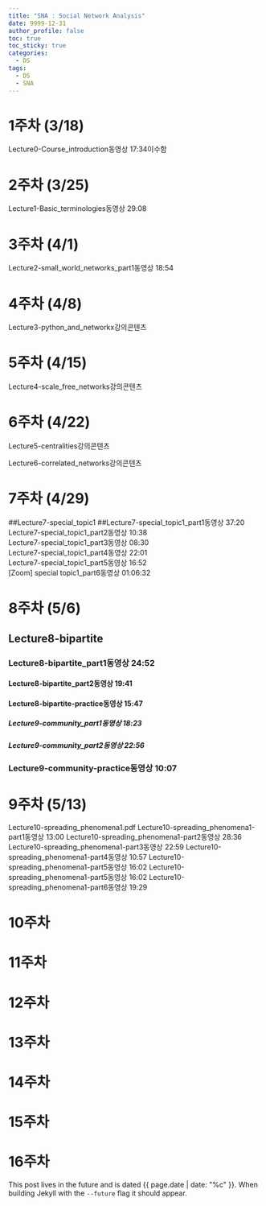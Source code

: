 ```yaml
---
title: "SNA : Social Network Analysis"
date: 9999-12-31
author_profile: false
toc: true
toc_sticky: true
categories:
  - DS
tags:
  - DS
  - SNA
---
```


# 1주차 (3/18)
Lecture0-Course_introduction동영상 17:34이수함
# 2주차 (3/25)
Lecture1-Basic_terminologies동영상 29:08
# 3주차 (4/1)  
Lecture2-small_world_networks_part1동영상 18:54
# 4주차 (4/8)  
Lecture3-python_and_networkx강의콘텐츠
# 5주차 (4/15)  
Lecture4-scale_free_networks강의콘텐츠
# 6주차 (4/22)  
Lecture5-centralities강의콘텐츠

Lecture6-correlated_networks강의콘텐츠
# 7주차 (4/29)  
##Lecture7-special_topic1
##Lecture7-special_topic1_part1동영상 37:20
Lecture7-special_topic1_part2동영상 10:38  
Lecture7-special_topic1_part3동영상 08:30  
Lecture7-special_topic1_part4동영상 22:01  
Lecture7-special_topic1_part5동영상 16:52  
[Zoom] special topic1_part6동영상 01:06:32  

# 8주차 (5/6)  
## Lecture8-bipartite
### Lecture8-bipartite_part1동영상 24:52
#### Lecture8-bipartite_part2동영상 19:41
#### Lecture8-bipartite-practice동영상 15:47
##### Lecture9-community_part1동영상 18:23
##### Lecture9-community_part2동영상 22:56
### Lecture9-community-practice동영상 10:07
# 9주차 (5/13)  
 Lecture10-spreading_phenomena1.pdf
 Lecture10-spreading_phenomena1-part1동영상 13:00
 Lecture10-spreading_phenomena1-part2동영상 28:36
 Lecture10-spreading_phenomena1-part3동영상 22:59
 Lecture10-spreading_phenomena1-part4동영상 10:57
 Lecture10-spreading_phenomena1-part5동영상 16:02
 Lecture10-spreading_phenomena1-part5동영상 16:02
 Lecture10-spreading_phenomena1-part6동영상 19:29
# 10주차  

# 11주차  

# 12주차

# 13주차

# 14주차

# 15주차

# 16주차

This post lives in the future and is dated {{ page.date | date: "%c" }}. When building Jekyll with the `--future` flag it should appear.

